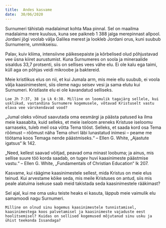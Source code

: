 ```yaml
---
title:  Andes kasvame
date:  30/06/2020
---
```


Surnumeri tähistab madalaimat kohta Maa pinnal. Sel on maailma madalaima mere kuulsus, kuna see paikneb 1 388 jalga merepinnast allpool. Jordani jõgi voolab välja Galilea merest ja lookleb Jordani orus, kuni suubub Surnumerre, ummikseisu.

Palav, kuiv kliima, intensiivne päikesepaiste ja kõrbelised olud põhjustavad vee üsna kiiret aurustumist. Kuna Surnumeres on soola ja mineraalide sisaldus 33,7 protsenti, siis on sellises vees vähe elu. Ei ole kalu ega taimi, küll aga on põhjas veidi mikroobe ja baktereid.

Meie kristlikus elus on nii, et kui Jumala arm, mis meie ellu suubub, ei voola välja kaasinimesteni, siis oleme nagu seisev vesi ja sama elutu kui Surnumeri. Kristlaste elu ei ole kavandatud selliseks.

`Loe Jh 7:37, 38 ja Lk 6:38. Milline on loomulik tagajärg sellele, kui usklikud, vastandina Surnumere kogemusele, võtavad Kristuselt vastu elava vee värskendavad vood?`

„Jumal oleks võinud saavutada oma eesmärgi ja päästa patused ka ilma meie kaasabita, kuid selleks, et meie iseloom areneks Kristuse iseloomu sarnaseks, tuleb meil osa võtta Tema tööst. Selleks, et saada kord osa Tema rõõmust – rõõmust näha Tema ohvri läbi lunastatud inimesi – peame me töötama koos Temaga nende päästmiseks.“ – Ellen G. White, „Ajastute igatsus“ lk 142.

„Need, kellest saavad võitjad, peavad oma minast loobuma; ja ainus, mis sellise suure töö korda saadab, on tugev huvi kaasinimeste päästmise vastu.“ – Ellen G. White, „Fundamentals of Christian Education“ lk 207.

Kasvame, kui räägime kaasinimestele sellest, mida Kristus on meie elus teinud. Kui arvestame kõike seda, mis meile Kristuses on antud, siis mis peale alatuima isekuse saab meid takistada seda kaasinimestele rääkimast?

Sel ajal, kui me oma usku teiste heaks ei kasuta, läppub meie vaimulik elu samamoodi nagu Surnumeri.

`Milline on olnud sinu kogemus kaasinimestele tunnistamisel, kaasinimestega koos palvetamisel ja kaasinimeste vajaduste eest hoolitsemisel? Kuidas on sellised kogemused mõjutanud sinu usku ja ühist teekonda Issandaga?`
